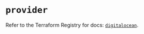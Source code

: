 # `provider`

Refer to the Terraform Registry for docs: [`digitalocean`](https://registry.terraform.io/providers/digitalocean/digitalocean/2.63.0/docs).
